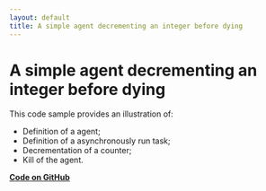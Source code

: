 ```yaml
---
layout: default
title: A simple agent decrementing an integer before dying
---
```


# A simple agent decrementing an integer before dying

This code sample provides an illustration of:

* Definition of a agent;
* Definition of a asynchronously run task;
* Decrementation of a counter;
* Kill of the agent.


[**Code on GitHub**](https://github.com/sarl/sarl/tree/master/sarl-eclipse/plugins/io.sarl.eclipse.examples/projects/io-sarl-demos-basic-countdown)
